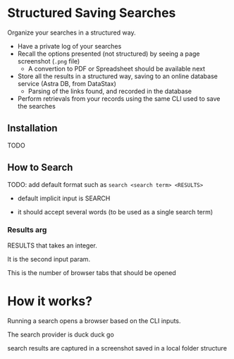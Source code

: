 # Structured Saving Searches

Organize your searches in a structured way.

- Have a private log of your searches
- Recall the options presented (not structured) by seeing a page screenshot (`.png` file)
  - A convertion to PDF or Spreadsheet should be available next
- Store all the results in a structured way, saving to an online database service (Astra DB, from DataStax)
  - Parsing of the links found, and recorded in the database
- Perform retrievals from your records using the same CLI used to save the searches

## Installation

TODO

## How to Search

TODO: add default format such as `search <search term> <RESULTS>`

- default implicit input is SEARCH

- it should accept several words (to be used as a single search term)

### Results arg

RESULTS that takes an integer.

It is the second input param.

This is the number of browser tabs that should be opened

# How it works?

Running a search opens a browser based on the CLI inputs.

The search provider is duck duck go

search results are captured in a screenshot saved in a local folder structure
